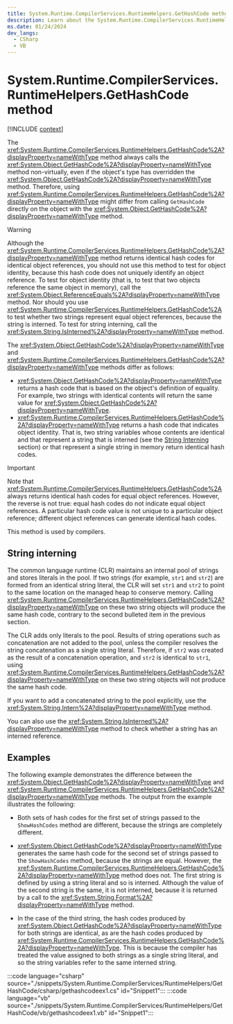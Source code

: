 ```yaml
---
title: System.Runtime.CompilerServices.RuntimeHelpers.GetHashCode method
description: Learn about the System.Runtime.CompilerServices.RuntimeHelpers.GetHashCode method.
ms.date: 01/24/2024
dev_langs:
  - CSharp
  - VB
---
```

# System.Runtime.CompilerServices.RuntimeHelpers.GetHashCode method

[!INCLUDE [context](includes/context.md)]

The <xref:System.Runtime.CompilerServices.RuntimeHelpers.GetHashCode%2A?displayProperty=nameWithType> method always calls the <xref:System.Object.GetHashCode%2A?displayProperty=nameWithType> method non-virtually, even if the object's type has overridden the <xref:System.Object.GetHashCode%2A?displayProperty=nameWithType> method. Therefore, using <xref:System.Runtime.CompilerServices.RuntimeHelpers.GetHashCode%2A?displayProperty=nameWithType> might differ from calling `GetHashCode` directly on the object with the <xref:System.Object.GetHashCode%2A?displayProperty=nameWithType> method.

> [!WARNING]
> Although the <xref:System.Runtime.CompilerServices.RuntimeHelpers.GetHashCode%2A?displayProperty=nameWithType> method returns identical hash codes for identical object references, you should not use this method to test for object identity, because this hash code does not uniquely identify an object reference. To test for object identity (that is, to test that two objects reference the same object in memory), call the <xref:System.Object.ReferenceEquals%2A?displayProperty=nameWithType> method. Nor should you use <xref:System.Runtime.CompilerServices.RuntimeHelpers.GetHashCode%2A> to test whether two strings represent equal object references, because the string is interned. To test for string interning, call the <xref:System.String.IsInterned%2A?displayProperty=nameWithType> method.

The <xref:System.Object.GetHashCode%2A?displayProperty=nameWithType> and <xref:System.Runtime.CompilerServices.RuntimeHelpers.GetHashCode%2A?displayProperty=nameWithType> methods differ as follows:

- <xref:System.Object.GetHashCode%2A?displayProperty=nameWithType> returns a hash code that is based on the object's definition of equality. For example, two strings with identical contents will return the same value for <xref:System.Object.GetHashCode%2A?displayProperty=nameWithType>.
- <xref:System.Runtime.CompilerServices.RuntimeHelpers.GetHashCode%2A?displayProperty=nameWithType> returns a hash code that indicates object identity. That is, two string variables whose contents are identical and that represent a string that is interned (see the [String Interning](#string-interning) section) or that represent a single string in memory return identical hash codes.

> [!IMPORTANT]
> Note that <xref:System.Runtime.CompilerServices.RuntimeHelpers.GetHashCode%2A> always returns identical hash codes for equal object references. However, the reverse is not true: equal hash codes do not indicate equal object references. A particular hash code value is not unique to a particular object reference; different object references can generate identical hash codes.

This method is used by compilers.

## String interning

The common language runtime (CLR) maintains an internal pool of strings and stores literals in the pool. If two strings (for example, `str1` and `str2`) are formed from an identical string literal, the CLR will set `str1` and `str2` to point to the same location on the managed heap to conserve memory. Calling <xref:System.Runtime.CompilerServices.RuntimeHelpers.GetHashCode%2A?displayProperty=nameWithType> on these two string objects will produce the same hash code, contrary to the second bulleted item in the previous section.

The CLR adds only literals to the pool. Results of string operations such as concatenation are not added to the pool, unless the compiler resolves the string concatenation as a single string literal. Therefore, if `str2` was created as the result of a concatenation operation, and `str2` is identical to `str1`, using <xref:System.Runtime.CompilerServices.RuntimeHelpers.GetHashCode%2A?displayProperty=nameWithType> on these two string objects will not produce the same hash code.

If you want to add a concatenated string to the pool explicitly, use the <xref:System.String.Intern%2A?displayProperty=nameWithType> method.

You can also use the <xref:System.String.IsInterned%2A?displayProperty=nameWithType> method to check whether a string has an interned reference.

## Examples

The following example demonstrates the difference between the <xref:System.Object.GetHashCode%2A?displayProperty=nameWithType> and <xref:System.Runtime.CompilerServices.RuntimeHelpers.GetHashCode%2A?displayProperty=nameWithType> methods. The output from the example illustrates the following:

- Both sets of hash codes for the first set of strings passed to the `ShowHashCodes` method are different, because the strings are completely different.

- <xref:System.Object.GetHashCode%2A?displayProperty=nameWithType> generates the same hash code for the second set of strings passed to the `ShowHashCodes` method, because the strings are equal. However, the <xref:System.Runtime.CompilerServices.RuntimeHelpers.GetHashCode%2A?displayProperty=nameWithType> method does not. The first string is defined by using a string literal and so is interned. Although the value of the second string is the same, it is not interned, because it is returned by a call to the <xref:System.String.Format%2A?displayProperty=nameWithType> method.

- In the case of the third string, the hash codes produced by <xref:System.Object.GetHashCode%2A?displayProperty=nameWithType> for both strings are identical, as are the hash codes produced by <xref:System.Runtime.CompilerServices.RuntimeHelpers.GetHashCode%2A?displayProperty=nameWithType>. This is because the compiler has treated the value assigned to both strings as a single string literal, and so the string variables refer to the same interned string.

:::code language="csharp" source="./snippets/System.Runtime.CompilerServices/RuntimeHelpers/GetHashCode/csharp/gethashcodeex1.cs" id="Snippet1":::
:::code language="vb" source="./snippets/System.Runtime.CompilerServices/RuntimeHelpers/GetHashCode/vb/gethashcodeex1.vb" id="Snippet1":::
